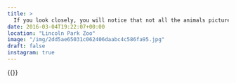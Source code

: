 ```yaml
---
title: >
  If you look closely, you will notice that not all the animals pictured here are ducks.#vsco #VSCOfilm #animal #nature #chicago
date: 2016-03-04T19:22:07+00:00
location: "Lincoln Park Zoo"
image: "/img/2dd5ae65031c062406daabc4c586fa95.jpg"
draft: false
instagram: true
---
```


{{<photo src="/img/2dd5ae65031c062406daabc4c586fa95.jpg">}}

